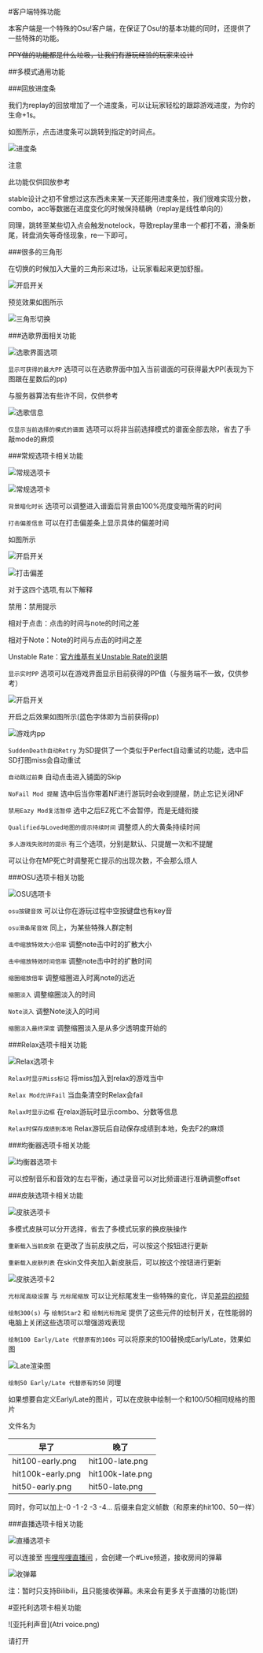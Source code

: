 #客户端特殊功能

本客户端是一个特殊的Osu!客户端，在保证了Osu!的基本功能的同时，还提供了一些特殊的功能。

~~PPY做的功能都是什么垃圾，让我们有游玩经验的玩家来设计~~

##多模式通用功能

###回放进度条

我们为replay的回放增加了一个进度条，可以让玩家轻松的跟踪游戏进度，为你的生命+1s。

如图所示，点击进度条可以跳转到指定的时间点。

![进度条](Progress%20bar.png)

注意

此功能仅供回放参考

stable设计之初不曾想过这东西未来某一天还能用进度条拉，我们很难实现分数，combo，acc等数据在进度变化的时候保持精确（replay是线性单向的）

同理，跳转至某些切入点会触发notelock，导致replay里串一个都打不着，滑条断尾，转盘消失等奇怪现象，re一下即可。

###很多的三角形

在切换的时候加入大量的三角形来过场，让玩家看起来更加舒服。

![开启开关](many%20fucking%20triangles.png)

预览效果如图所示

![三角形切换](many%20fucking%20triangles%20here.png)

###选歌界面相关功能

![选歌界面选项](songs%20select%20menu.png)

`显示可获得的最大PP` 选项可以在选歌界面中加入当前谱面的可获得最大PP(表现为下图跟在星数后的pp)

与服务器算法有些许不同，仅供参考

![选歌信息](local%20info.png)

`仅显示当前选择的模式的谱面` 选项可以将非当前选择模式的谱面全部去除，省去了手敲mode的麻烦

###常规选项卡相关功能

![常规选项卡](general%20options.png)

![常规选项卡](general%20options2.png)

`背景暗化时长` 选项可以调整进入谱面后背景由100%亮度变暗所需的时间

`打击偏差信息` 可以在打击偏差条上显示具体的偏差时间

如图所示

![开启开关](hit%20error.png)

![打击偏差](hit%20error%20ingame.png)

对于这四个选项,有以下解释

禁用：禁用提示

相对于点击：点击的时间与note的时间之差

相对于Note：Note的时间与点击的时间之差

Unstable Rate：[官方维基有关Unstable Rate的说明](https://osu.ppy.sh/wiki/Unstable_Rate)

`显示实时PP` 选项可以在游戏界面显示目前获得的PP值（与服务端不一致，仅供参考）

![开启开关](show%20local%20pp.png)

开启之后效果如图所示(蓝色字体即为当前获得pp)

![游戏内pp](ingame%20pp.png)

`SuddenDeath自动Retry` 为SD提供了一个类似于Perfect自动重试的功能，选中后SD打图miss会自动重试

`自动跳过前奏` 自动点击进入铺面的Skip

`NoFail Mod 提醒` 选中后当你带着NF进行游玩时会收到提醒，防止忘记关闭NF

`禁用Eazy Mod复活暂停` 选中之后EZ死亡不会暂停，而是无缝衔接

`Qualified与Loved地图的提示持续时间` 调整烦人的大黄条持续时间

`多人游戏失败时的提示` 有三个选项，分别是默认、只提醒一次和不提醒

可以让你在MP死亡时调整死亡提示的出现次数，不会那么烦人

###OSU选项卡相关功能

![OSU选项卡](osu%20option.png)

`osu按键音效` 可以让你在游玩过程中空按键盘也有key音

`osu滑条尾音效` 同上，为某些特殊人群定制

`击中缩放特效大小倍率` 调整note击中时的扩散大小

`击中缩放特效时间倍率` 调整note击中时的扩散时间

`缩圈缩放倍率` 调整缩圈进入时离note的远近

`缩圈淡入` 调整缩圈淡入的时间

`Note淡入` 调整Note淡入的时间

`缩圈淡入最终深度` 调整缩圈淡入是从多少透明度开始的

###Relax选项卡相关功能

![Relax选项卡](relax%20options.png)

`Relax时显示Miss标记` 将miss加入到relax的游戏当中

`Relax Mod允许Fail` 当血条清空时Relax会fail

`Relax时显示边框` 在relax游玩时显示combo、分数等信息

`Relax时保存成绩到本地` Relax游玩后自动保存成绩到本地，免去F2的麻烦

###均衡器选项卡相关功能

![均衡器选项卡](均衡器选项卡.png)

可以控制音乐和音效的左右平衡，通过录音可以对比频谱进行准确调整offset

###皮肤选项卡相关功能

![皮肤选项卡](skins%20option.png)

多模式皮肤可以分开选择，省去了多模式玩家的换皮肤操作

`重新载入当前皮肤` 在更改了当前皮肤之后，可以按这个按钮进行更新

`重新载入皮肤列表` 在skin文件夹加入新皮肤后，可以按这个按钮进行更新

![皮肤选项卡2](skins%20option2.png)

`光标尾高级设置` 与 `光标尾缩放` 可以让光标尾发生一些特殊的变化，详见[差异的视频](https://www.bilibili.com/video/BV1XP4y1a7Db)

`绘制300(s)` 与 `绘制Star2` 和 `绘制光标拖尾` 提供了这些元件的绘制开关，在性能弱的电脑上关闭这些选项可以增强游戏表现

`绘制100 Early/Late 代替原有的100s` 可以将原来的100替换成Early/Late，效果如图

![Late渲染图](late.png)

`绘制50 Early/Late 代替原有的50` 同理

如果想要自定义Early/Late的图片，可以在皮肤中绘制一个和100/50相同规格的图片

文件名为

| 早了                | 晚了               |
|-------------------|------------------|
| hit100-early.png  | hit100-late.png  |
| hit100k-early.png | hit100k-late.png |
| hit50-early.png | hit50-late.png |

同时，你可以加上-0 -1 -2 -3 -4... 后缀来自定义帧数（和原来的hit100、50一样）

###直播选项卡相关功能

![直播选项卡](stream%20option.png)

可以连接至 [哔哩哔哩直播间](https://live.bilibili.com/3470615) ，会创建一个#Live频道，接收房间的弹幕

![收弹幕](danmuku%20show.png)

注：暂时只支持Bilibili，且只能接收弹幕。未来会有更多关于直播的功能(饼)

#亚托利选项卡相关功能

![亚托利声音](Atri voice.png)

请打开